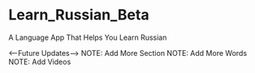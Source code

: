 # Learn_Russian_Beta
A Language App That Helps You Learn Russian 

<--Future Updates--> 
NOTE: Add More Section
NOTE: Add More Words
NOTE: Add Videos
